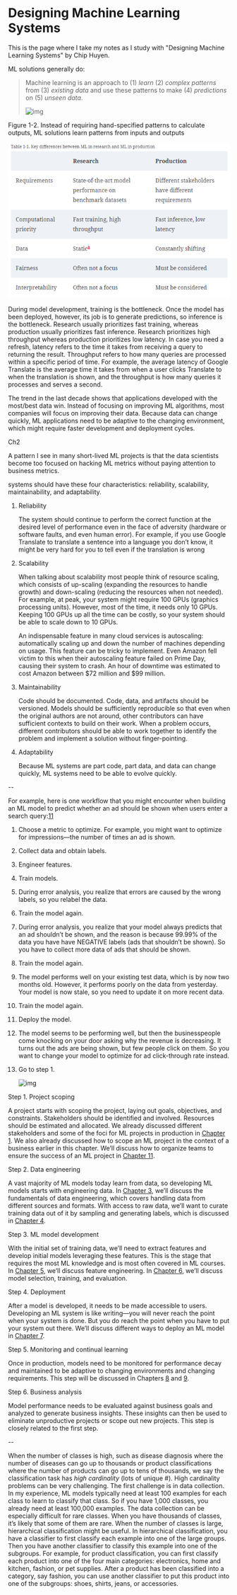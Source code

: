# Designing Machine Learning Systems

This is the page where I take my notes as I study with "Designing Machine Learning Systems" by Chip Huyen.

ML solutions generally do:

> Machine learning is an approach to (1) *learn* (2) *complex patterns* from (3) *existing data* and use these patterns to make (4) *predictions* on (5) *unseen data*.
>
> ![img](https://learning.oreilly.com/api/v2/epubs/urn:orm:book:9781098107956/files/assets/dmls_0102.png)

Figure 1-2. Instead of requiring hand-specified patterns to calculate outputs, ML solutions learn patterns from inputs and outputs

![image-20240810161636757](https://github.com/mjang01011/portfolio/blob/main/public/blogs/markdowns/images/image-20240810161636757.png?raw=true)

During model development, training is the bottleneck. Once the model has been deployed, however, its job is to generate predictions, so inference is the bottleneck. Research usually prioritizes fast training, whereas production usually prioritizes fast inference. Research prioritizes high throughput whereas production prioritizes low latency. In case you need a refresh, latency refers to the time it takes from receiving a query to returning the result. Throughput refers to how many queries are processed within a specific period of time. For example, the average latency of Google Translate is the average time it takes from when a user clicks Translate to when the translation is shown, and the throughput is how many queries it processes and serves a second.





The trend in the last decade shows that applications developed with the most/best data win. Instead of focusing on improving ML algorithms, most companies will focus on improving their data. Because data can change quickly, ML applications need to be adaptive to the changing environment, which might require faster development and deployment cycles.

Ch2

 A pattern I see in many short-lived ML projects is that the data scientists become too focused on hacking ML metrics without paying attention to business metrics.

systems should have these four characteristics: reliability, scalability, maintainability, and adaptability.

1. Reliability

   The system should continue to perform the correct function at the desired level of performance even in the face of adversity (hardware or software faults, and even human error). For example, if you use Google Translate to translate a sentence into a language you don’t know, it might be very hard for you to tell even if the translation is wrong

2. Scalability

   When talking about scalability most people think of resource scaling, which consists of up-scaling (expanding the resources to handle growth) and down-scaling (reducing the resources when not needed). For example, at peak, your system might require 100 GPUs (graphics processing units). However, most of the time, it needs only 10 GPUs. Keeping 100 GPUs up all the time can be costly, so your system should be able to scale down to 10 GPUs.

   An indispensable feature in many cloud services is autoscaling: automatically scaling up and down the number of machines depending on usage. This feature can be tricky to implement. Even Amazon fell victim to this when their autoscaling feature failed on Prime Day, causing their system to crash. An hour of downtime was estimated to cost Amazon between $72 million and $99 million.

3. Maintainability

   Code should be documented. Code, data, and artifacts should be versioned. Models should be sufficiently reproducible so that even when the original authors are not around, other contributors can have sufficient contexts to build on their work. When a problem occurs, different contributors should be able to work together to identify the problem and implement a solution without finger-pointing.

4. Adaptability

   Because ML systems are part code, part data, and data can change quickly, ML systems need to be able to evolve quickly. 



--

For example, here is one workflow that you might encounter when building an ML model to predict whether an ad should be shown when users enter a search query:[11](https://learning.oreilly.com/library/view/designing-machine-learning/9781098107956/ch02.html#ch01fn45)

1. Choose a metric to optimize. For example, you might want to optimize for impressions—the number of times an ad is shown.

2. Collect data and obtain labels.

3. Engineer features.

4. Train models.

5. During error analysis, you realize that errors are caused by the wrong labels, so you relabel the data.

6. Train the model again.

7. During error analysis, you realize that your model always predicts that an ad shouldn’t be shown, and the reason is because 99.99% of the data you have have NEGATIVE labels (ads that shouldn’t be shown). So you have to collect more data of ads that should be shown.

8. Train the model again.

9. The model performs well on your existing test data, which is by now two months old. However, it performs poorly on the data from yesterday. Your model is now stale, so you need to update it on more recent data.

10. Train the model again.

11. Deploy the model.

12. The model seems to be performing well, but then the businesspeople come knocking on your door asking why the revenue is decreasing. It turns out the ads are being shown, but few people click on them. So you want to change your model to optimize for ad click-through rate instead.

13. Go to step 1.

    ![img](https://learning.oreilly.com/api/v2/epubs/urn:orm:book:9781098107956/files/assets/dmls_0202.png)

    

Step 1. Project scoping

A project starts with scoping the project, laying out goals, objectives, and constraints. Stakeholders should be identified and involved. Resources should be estimated and allocated. We already discussed different stakeholders and some of the foci for ML projects in production in [Chapter 1](https://learning.oreilly.com/library/view/designing-machine-learning/9781098107956/ch01.html#overview_of_machine_learning_systems). We also already discussed how to scope an ML project in the context of a business earlier in this chapter. We’ll discuss how to organize teams to ensure the success of an ML project in [Chapter 11](https://learning.oreilly.com/library/view/designing-machine-learning/9781098107956/ch11.html#the_human_side_of_machine_learning).

Step 2. Data engineering

A vast majority of ML models today learn from data, so developing ML models starts with engineering data. In [Chapter 3](https://learning.oreilly.com/library/view/designing-machine-learning/9781098107956/ch03.html#data_engineering_fundamentals), we’ll discuss the fundamentals of data engineering, which covers handling data from different sources and formats. With access to raw data, we’ll want to curate training data out of it by sampling and generating labels, which is discussed in [Chapter 4](https://learning.oreilly.com/library/view/designing-machine-learning/9781098107956/ch04.html#training_data).

Step 3. ML model development

With the initial set of training data, we’ll need to extract features and develop initial models leveraging these features. This is the stage that requires the most ML knowledge and is most often covered in ML courses. In [Chapter 5](https://learning.oreilly.com/library/view/designing-machine-learning/9781098107956/ch05.html#feature_engineering), we’ll discuss feature engineering. In [Chapter 6](https://learning.oreilly.com/library/view/designing-machine-learning/9781098107956/ch06.html#model_development_and_offline_evaluatio), we’ll discuss model selection, training, and evaluation.

Step 4. Deployment

After a model is developed, it needs to be made accessible to users. Developing an ML system is like writing—you will never reach the point when your system is done. But you do reach the point when you have to put your system out there. We’ll discuss different ways to deploy an ML model in [Chapter 7](https://learning.oreilly.com/library/view/designing-machine-learning/9781098107956/ch07.html#model_deployment_and_prediction_service).

Step 5. Monitoring and continual learning

Once in production, models need to be monitored for performance decay and maintained to be adaptive to changing environments and changing requirements. This step will be discussed in Chapters [8](https://learning.oreilly.com/library/view/designing-machine-learning/9781098107956/ch08.html#data_distribution_shifts_and_monitoring) and [9](https://learning.oreilly.com/library/view/designing-machine-learning/9781098107956/ch09.html#continual_learning_and_test_in_producti).

Step 6. Business analysis

Model performance needs to be evaluated against business goals and analyzed to generate business insights. These insights can then be used to eliminate unproductive projects or scope out new projects. This step is closely related to the first step.



--

When the number of classes is high, such as disease diagnosis where the number of diseases can go up to thousands or product classifications where the number of products can go up to tens of thousands, we say the classification task has *high cardinality* (lots of unique #). High cardinality problems can be very challenging. The first challenge is in data collection. In my experience, ML models typically need at least 100 examples for each class to learn to classify that class. So if you have 1,000 classes, you already need at least 100,000 examples. The data collection can be especially difficult for rare classes. When you have thousands of classes, it’s likely that some of them are rare. When the number of classes is large, hierarchical classification might be useful. In hierarchical classification, you have a classifier to first classify each example into one of the large groups. Then you have another classifier to classify this example into one of the subgroups. For example, for product classification, you can first classify each product into one of the four main categories: electronics, home and kitchen, fashion, or pet supplies. After a product has been classified into a category, say fashion, you can use another classifier to put this product into one of the subgroups: shoes, shirts, jeans, or accessories.